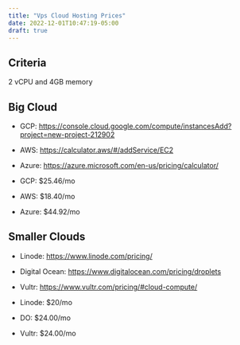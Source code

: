 ```yaml
---
title: "Vps Cloud Hosting Prices"
date: 2022-12-01T10:47:19-05:00
draft: true
---
```



## Criteria

2 vCPU and 4GB memory

## Big Cloud

- GCP: <https://console.cloud.google.com/compute/instancesAdd?project=new-project-212902>
- AWS: <https://calculator.aws/#/addService/EC2>
- Azure: <https://azure.microsoft.com/en-us/pricing/calculator/>

- GCP: $25.46/mo
- AWS: $18.40/mo
- Azure: $44.92/mo

## Smaller Clouds

- Linode: <https://www.linode.com/pricing/>
- Digital Ocean: <https://www.digitalocean.com/pricing/droplets>
- Vultr: <https://www.vultr.com/pricing/#cloud-compute/>

- Linode: $20/mo
- DO: $24.00/mo
- Vultr: $24.00/mo
